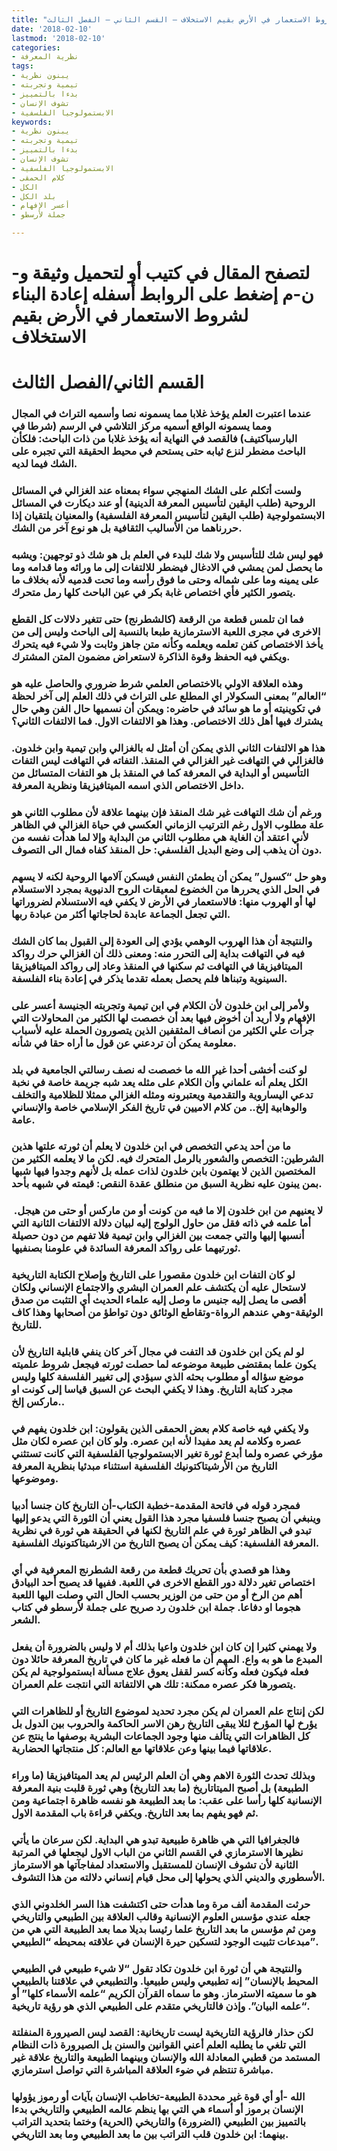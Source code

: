 ```yaml
---
title: "إعادة البناء لشروط الاستعمار في الأرض بقيم الاستخلاف – القسم الثاني – الفصل الثالث"
date: '2018-02-10'
lastmod: '2018-02-10'
categories:
- نظرية المعرفة
tags:
- يبنون نظرية
- تيمية وتجربته
- بدءا بالتمييز
- تشوف الإنسان
- الابستمولوجيا الفلسفية
keywords:
- يبنون نظرية
- تيمية وتجربته
- بدءا بالتمييز
- تشوف الإنسان
- الابستمولوجيا الفلسفية
- كلام الحمقى
- الكل
- بلد الكل
- أعسر الإفهام
- جملة لأرسطو

---
```

# **لتصفح المقال في كتيب أو لتحميل وثيقة و-ن-م إضغط على الروابط أسفله** **إعادة البناء لشروط الاستعمار في الأرض بقيم الاستخلاف**

# **القسم الثاني/الفصل الثالث**

### عندما اعتبرت العلم يؤخذ غلابا مما يسمونه نصا وأسميه التراث في المجال ومما يسمونه الواقع أسميه مركز التلاشي في الرسم (شرطا في البارسباكتيف) فالقصد في النهاية أنه يؤخذ غلابا من ذات الباحث: فلكأن الباحث مضطر لنزع ثيابه حتى يستحم في محيط الحقيقة التي تجبره على الشك فيما لديه.

### ولست أتكلم على الشك المنهجي سواء بمعناه عند الغزالي في المسائل الروحية (طلب اليقين لتأسيس المعرفة الدينية) أو عند ديكارت في المسائل الابستمولوجية (طلب اليقين لتأسيس المعرفة الفلسفية) والمعنيان يلتقيان إذا حررناهما من الأساليب الثقافية بل هو نوع آخر من الشك.

### فهو ليس شك للتأسيس ولا شك للبدء في العلم بل هو شك ذو توجهين: ويشبه ما يحصل لمن يمشي في الادغال فيضطر للالتفات إلى ما ورائه وما قدامه وما على يمينه وما على شماله وحتى ما فوق رأسه وما تحت قدميه لأنه بخلاف ما يتصور الكثير فأي اختصاص غابة بكر في عين الباحث كلها رمل متحرك.

### فما ان تلمس قطعة من الرقعة (كالشطرنج) حتى تتغير دلالات كل القطع الاخرى في مجرى اللعبة الاسترمازية طبعا بالنسبة إلى الباحث وليس إلى من يأخذ الاختصاص كفن تعلمه ويعلمه وكأنه متن جاهز وثابت ولا شيء فيه يتحرك ويكفي فيه الحفظ وقوة الذاكرة لاستعراض مضمون المتن المشترك.

### وهذه العلاقة الاولي بالاختصاص العلمي شرط ضروري والحاصل عليه هو “العالم” بمعنى السكولار اي المطلع على التراث في ذلك العلم إلى آخر لحظة في تكوينيته أو ما هو سائد في حاضره: ويمكن أن نسميها حال الفن وهي حال يشترك فيها أهل ذلك الاختصاص. وهذا هو الالتفات الاول. فما الالتفات الثاني؟

### هذا هو الالتفات الثاني الذي يمكن أن أمثل له بالغزالي وابن تيمية وابن خلدون. فالغزالي في التهافت غير الغزالي في المنقذ. التفاته في التهافت ليس التفات التأسيس أو البداية في المعرفة كما في المنقذ بل هو التفات المتسائل من داخل الاختصاص الذي اسمه الميتافيزيقا ونظرية المعرفة.

### ورغم أن شك التهافت غير شك المنقذ فإن بينهما علاقة لأن مطلوب الثاني هو علة مطلوب الاول رغم الترتيب الزماني العكسي في حياة الغزالي في الظاهر لأني اعتقد أن الغاية هي مطلوب الثاني من البداية وإلا لما هدأت نفسه من دون أن يذهب إلى وضع البديل الفلسفي: حل المنقذ كفاه فمال الى التصوف.

### وهو حل “كسول” يمكن أن يطمئن النفس فيسكن آلامها الروحية لكنه لا يسهم في الحل الذي يحررها من الخضوع لمعيقات الروح الدنيوية بمجرد الاستسلام لها أو الهروب منها: فالاستعمار في الأرض لا يكفي فيه الاستسلام لضروراتها التي تجعل الجماعة عابدة لحاجاتها أكثر من عبادة ربها.

### والنتيجة أن هذا الهروب الوهمي يؤدي إلى العودة إلى القبول بما كان الشك فيه في التهافت بداية إلى التحرر منه: ومعنى ذلك أن الغزالي حرك رواكد الميتافيزيقا في التهافت ثم سكنها في المنقذ وعاد إلى رواكد الميتافيزيقا السينوية وتبناها فلم يحصل بعمله تقدما يذكر في إعادة بناء الفلسفة.

### ولأمر إلى ابن خلدون لأن الكلام في ابن تيمية وتجربته الجنيسة أعسر على الإفهام ولا أريد أن أخوض فيها بعد أن خصصت لها الكثير من المحاولات التي جرأت علي الكثير من أنصاف المثقفين الذين يتصورون الحملة عليه لأسباب معلومة يمكن أن تردعني عن قول ما أراه حقا في شأنه.

### لو كنت أخشى أحدا غير الله ما خصصت له نصف رسالتي الجامعية في بلد الكل يعلم أنه علماني وأن الكلام على مثله يعد شبه جريمة خاصة في نخبة تدعي اليساروية والتقدمية ويعتبرونه ومثله الغزالي ممثلا للظلامية والتخلف والوهابية إلخ.. من كلام الاميين في تاريخ الفكر الإسلامي خاصة والإنساني عامة.

### ما من أحد يدعي التخصص في ابن خلدون لا يعلم أن ثورته علتها هذين الشرطين: التخصص والشعور بالرمل المتحرك فيه. لكن ما لا يعلمه الكثير من المختصين الذين لا يهتمون بابن خلدون لذات عمله بل لأنهم وجدوا فيها شبها بمن يبنون عليه نظرية السبق من منطلق عقدة النقص: قيمته في شبهه بأحد.

### لا يعنيهم من ابن خلدون إلا ما فيه من كونت أو من ماركس أو حتى من هيجل.  أما علمه في ذاته فقل من حاول الولوج إليه لبيان دلالة الالتفات الثانية التي أنسبها إليها والتي جمعت بين الغزالي وابن تيمية فلا تفهم من دون حصيلة ثورتيهما على رواكد المعرفة السائدة في علومنا بصنفيها.

### لو كان التفات ابن خلدون مقصورا على التاريخ وإصلاح الكتابة التاريخية لاستحال عليه أن يكتشف علم العمران البشري والاجتماع الإنساني ولكان أقصى ما يصل إليه جنيس ما وصل إليه علماء الحديث أي التثبت من صدق الوثيقة-وهي عندهم الرواة-وتقاطع الوثائق دون تواطؤ من أصحابها وهذا كاف للتاريخ.

### لو لم يكن ابن خلدون قد التفت في مجال آخر كان ينفي قابلية التاريخ لأن يكون علما بمقتضى طبيعة موضوعه لما حصلت ثورته فيجعل شروط علميته موضع سؤاله أو مطلوب بحثه الذي سيؤدي إلى تغيير الفلسفة كلها وليس مجرد كتابة التاريخ. وهذا لا يكفي البحث عن السبق قياسا إلى كونت او ماركس إلخ..

### ولا يكفي فيه خاصة كلام بعض الحمقى الذين يقولون: ابن خلدون يفهم في عصره وكلامه لم يعد مفيدا لأنه ابن عصره. ولو كان ابن عصره لكان مثل مؤرخي عصره ولما أبدع ثورة تغير الابستمولوجيا الفلسفية التي كانت تستثني التاريخ من الأرشيتاكتونيك الفلسفية استثناء مبدئيا بنظرية المعرفة وموضوعها.

### فمجرد قوله في فاتحة المقدمة-خطبة الكتاب-أن التاريخ كان جنسا أدبيا وينبغي أن يصبح جنسا فلسفيا مجرد هذا القول يعني أن الثورة التي يدعو إليها تبدو في الظاهر ثورة في علم التاريخ لكنها في الحقيقة هي ثورة في نظرية المعرفة الفلسفية: كيف يمكن أن يصبح التاريخ من الارشيتاكتونيك الفلسفية.

### وهذا هو قصدي بأن تحريك قطعة من رقعة الشطرنج المعرفية في أي اختصاص تغير دلالة دور القطع الاخرى في اللعبة. ففيها قد يصبح أحد البيادق أهم من الرخ أو من حتى من الوزير بحسب الحال التي وصلت اليها اللعبة هجوما او دفاعا. جملة ابن خلدون رد صريح على جملة لأرسطو في كتاب الشعر.

### ولا يهمني كثيرا إن كان ابن خلدون واعيا بذلك أم لا وليس بالضرورة أن يفعل المبدع ما هو به واع. المهم أن ما فعله غير ما كان في تاريخ المعرفة حائلا دون فعله فيكون فعله وكأنه كسر لقفل يعوق علاج مسألة ابستمولوجية لم يكن يتصورها فكر عصره ممكنة: تلك هي الالتفاتة التي انتجت علم العمران.

### لكن إنتاج علم العمران لم يكن مجرد تحديد لموضوع التاريخ أو للظاهرات التي يؤرخ لها المؤرخ لئلا يبقى التاريخ رهن الاسر الحاكمة والحروب بين الدول بل كل الظاهرات التي يتألف منها وجود الجماعات البشرية بوصفها ما ينتج عن علاقاتها فيما بينها وعن علاقاتها مع العالم: كل منتجاتها الحضارية.

### وبذلك تحدث الثورة الاهم وهي أن العلم الرئيس لم يعد الميتافيزيقا (ما وراء الطبيعة) بل أصبح الميتاتاريخ (ما بعد التاريخ) وهي ثورة قلبت بنية المعرفة الإنسانية كلها رأسا على عقب: ما بعد الطبيعة هو نفسه ظاهرة اجتماعية ومن ثم فهو يفهم بما بعد التاريخ. ويكفي قراءة باب المقدمة الاول.

### فالجغرافيا التي هي ظاهرة طبيعية تبدو هي البداية. لكن سرعان ما يأتي نظيرها الاسترمازي في القسم الثاني من الباب الاول ليجعلها في المرتبة الثانية لأن تشوف الإنسان للمستقبل والاستعداد لمفاجآتها هو الاسترماز الأسطوري والديني الذي يحولها إلى محل قيام إنساني دلالته من هذا التشوف.

### حرثت المقدمة ألف مرة وما هدأت حتى اكتشفت هذا السر الخلدوني الذي جعله عندي مؤسس العلوم الإنسانية وقالب العلاقة بين الطبيعي والتاريخي ومن ثم مؤسس ما بعد التاريخ علما رئيسا بديلا مما بعد الطبيعة التي هي من مبدعات تثبيت الوجود لتسكين حيرة الإنسان في علاقته بمحيطه “الطبيعي”.

### والنتيجة هي أن ثورة ابن خلدون تكاد تقول “لا شيء طبيعي في الطبيعي المحيط بالإنسان” إنه تطبيعي وليس طبيعيا. والتطبيعي في علاقتنا بالطبيعي هو ما سميته الاسترماز. وهو ما سماه القرآن الكريم “علمه الأسماء كلها” أو “علمه البيان”. وإذن فالتاريخي متقدم على الطبيعي الذي هو رؤية تاريخية.

### لكن حذار فالرؤية التاريخية ليست تاريخانية: القصد ليس الصيرورة المنفلتة التي تلغي ما يطلبه العلم أعني القوانين والسنن بل الصيرورة ذات النظام المستمد من قطبي المعادلة الله والإنسان وبينهما الطبيعة والتاريخ علاقة غير مباشرة تنتظم في ضوء العلاقة المباشرة التي تواصل استرمازي.

### الله -أو أي قوة غير محددة الطبيعة-تخاطب الإنسان بآيات أو رموز يؤولها الإنسان برموز أو أسماء هي التي بها ينظم عالمه الطبيعي والتاريخي بدءا بالتمييز بين الطبيعي (الضرورة) والتاريخي (الحرية) وختما بتحديد التراتب بينهما: ابن خلدون قلب التراتب بين ما بعد الطبيعي وما بعد التاريخي.

###